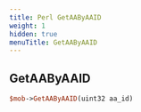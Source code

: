 ```yaml
---
title: Perl GetAAByAAID
weight: 1
hidden: true
menuTitle: GetAAByAAID
---
```

## GetAAByAAID
```perl
$mob->GetAAByAAID(uint32 aa_id)
```
